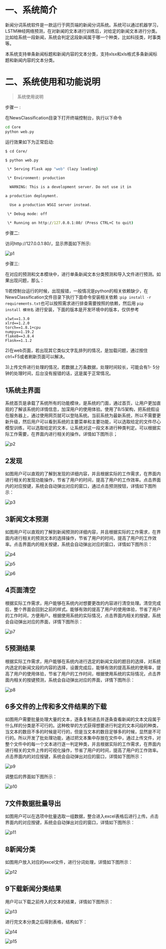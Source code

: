 # 一、系统简介

新闻分词系统软件是一款运行于网页端的新闻分词系统。系统可以通过机器学习，LSTM神经网络预测，在对新闻的文本进行训练后，对给定的新闻文本进行分类。比如给系统一段新闻，系统会判定这段新闻属于哪一个种类，比如科技类，时事类等。

本系统支持单条新闻标题和新闻内容的文本分类，支持xlsx和xls格式多条新闻标题和新闻内容的文本分类。

# 二、系统使用和功能说明

> 系统使用说明

步骤一 :

在NewsClassification目录下打开终端控制台，执行以下命令 

```cmd
cd Core
python web.py 
```

运行效果如下为正常启动:

```cmd
$ cd Core/ 

$ python web.py

 \* Serving Flask app "web" (lazy loading)

 \* Environment: production

  WARNING: This is a development server. Do not use it in

a production deployment.

  Use a production WSGI server instead.

 \* Debug mode: off

 \* Running on http://127.0.0.1:80/ (Press CTRL+C to quit)
```

步骤二:

访问http://127.0.0.1:80/，显示界面如下所示: 

![p1](https://static.xiaostudy.cn/orther/NewsClassification/clip_image001.png)

步骤三:

在对应的预测和文本模块中，进行单条新闻文本分类预测和导入文件进行预测。如果出现问题，那么：

1)若控制台运行的时候，出现报错，一般情况是python的相关依赖缺少，在NewsClassification文件目录下执行下面命令安装相关依赖 :`pip install -r requirements.txt`也可以按照需求进行排查需要按照的依赖，然后用 `pip install 模块名` 进行安装，下面的版本是开发环境中的版本，仅供参考

```
xlwt==1.3.0
xlrd==1.2.0
torch==1.8.1+cpu
numpy==1.19.2
flake8==3.8.4
Flask==1.1.2
```

2)在web页面，若出现其它类似文字乱排列的情况，是加载问题，通过按住 ctrl+F5或者刷新页面可以解决。 

3)上传文件进行处理的情况，若数据上万条数据，处理时间较长，可能会有1- 5分钟的处理时间，后台没有报错的话，这是属于正常情况。

## 1系统主界面

系统首页是承载了系统所有的功能模块，是系统的门面，通过首页，让用户更加直观的了解该系统的详情信息，加深用户的使用体验。使用了B/S架构，把系统假设在服务器上，通过使用网页就可以登陆系统。当前系统为最新系统，所以不需要更新升级，然后用户可以看到系统的主要菜单和主要功能，可以选取给定的文件尽心模型训练，可以选取给定的文本，让系统对这一段文本进行种类判定。可以根据实际工作需要，在界面内进行相关的操作。详情如下图所示；

![p2](https://static.xiaostudy.cn/orther/NewsClassification/clip_image002.png)

## 2发现

如图用户可以直观的了解到发现的详细内容，并且根据实际的工作需求，在界面内进行相关的发现功能操作，节省了用户的时间，提高了用户的工作效率。点击界面内的对应按键，系统会自动弹出对应的窗口，通过点击预测按钮，详情如下图所示：

![p3](https://static.xiaostudy.cn/orther/NewsClassification/clip_image003.png)

## 3新闻文本预测

如图用户可以直观的了解到新闻预测的详细内容，并且根据实际的工作需求，在界面内进行相关的预测文本的选择操作，节省了用户的时间，提高了用户的工作效率。点击界面内的相关按键，系统会自动弹出对应的窗口，详情如下图所示：

![p4](https://static.xiaostudy.cn/orther/NewsClassification/clip_image004.png)

![p5](https://static.xiaostudy.cn/orther/NewsClassification/clip_image005.png)

![p6](https://static.xiaostudy.cn/orther/NewsClassification/clip_image006.png)

## 4页面清空

根据实际工作需求，用户能够在系统内对想要更改的内容进行清空处理。清空完成后，整个界面会回到之前的样式。能够有效的提高了用户的使用体验，节省了用户的工作时间，方便用户。根据使用系统的实际情况，点击界面内相关的按键，系统会自动弹出对应的界面，详情下图所示：

![p7](https://static.xiaostudy.cn/orther/NewsClassification/clip_image007.png)

## 5预测结果

根据实际工作需求，用户能够在系统内进行选定的新闻文段的题目的选择，对系统内选定的新闻文段的内容的选择，设置完成后，能够有效的提高系统的使用率，提高了用户的使用体验，节省了用户的工作时间，根据使用系统的实际情况，点击界面内相关的按键预测，系统会自动弹出对应的界面，详情下图所示：

![p8](https://static.xiaostudy.cn/orther/NewsClassification/clip_image008.png)

## 6多文件的上传和多文件结果的下载

如图用户需要批量处理大量的文本，逐条复制进去并逐条查看新闻的文本文段属于什么样的分类是不可行的。这种枚举的方式获得想要进行判定的文本问段的种类，当文本的数目不多的时候是可行的，但是当文本的数目足够多的时候，显然是不可行的。所以开发了批处理功能，通过把文本集中存放在文件中，通过上传文件，对整个文件中的每一个文本进行逐一判定种类，并且根据实际的工作需求，在界面内进行相关的文件上传的可视化操作，节省了用户的时间，提高了用户的工作效率。点击界面内的对应按键，系统会自动弹出对应的窗口，详情如下图所示：

![p9](https://static.xiaostudy.cn/orther/NewsClassification/clip_image009.png)

调整后的界面如下图所示：

![p10](https://static.xiaostudy.cn/orther/NewsClassification/clip_image010.png)

## 7文件数据批量导出

如图用户可以在选项中批量选取一组数据，整合进入excel表格后进行上传。点击界面内的对应按键，系统会自动弹出对应的窗口，详情如下图所示：

![p11](https://static.xiaostudy.cn/orther/NewsClassification/clip_image011.png)

## 8新闻分类

如图用户放入对应的excel文件，进行分词处理，详情如下图所示：

![p12](https://static.xiaostudy.cn/orther/NewsClassification/clip_image012.png)

 

## 9下载新闻分类结果

用户可以下载之前传入的文本的结果，详情如下图所示：

![p13](https://static.xiaostudy.cn/orther/NewsClassification/clip_image013.png)

进行完文本分类之后得到表格，结构如下：

![p14](https://static.xiaostudy.cn/orther/NewsClassification/clip_image014.png)

![p15](https://static.xiaostudy.cn/orther/NewsClassification/clip_image015.png)

 
